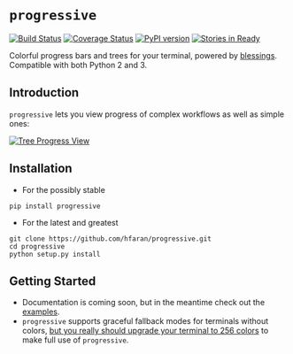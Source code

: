 # `progressive`

[![Build Status](https://travis-ci.org/hfaran/progressive.svg)](https://travis-ci.org/hfaran/progressive)
[![Coverage Status](https://coveralls.io/repos/hfaran/progressive/badge.png)](https://coveralls.io/r/hfaran/progressive)
[![PyPI version](https://badge.fury.io/py/progressive.svg)](http://badge.fury.io/py/progressive)
[![Stories in Ready](https://badge.waffle.io/hfaran/progressive.png?label=Ready)](http://waffle.io/hfaran/progressive)

Colorful progress bars and trees for your terminal, powered by [blessings](https://github.com/erikrose/blessings). Compatible with both Python 2 and 3.

## Introduction

`progressive` lets you view progress of complex workflows as well as simple ones:

[![Tree Progress View](https://raw.githubusercontent.com/hfaran/progressive/master/example.gif)](https://github.com/hfaran/progressive)


## Installation

* For the possibly stable

```
pip install progressive
```

* For the latest and greatest

```
git clone https://github.com/hfaran/progressive.git
cd progressive
python setup.py install
```

## Getting Started

* Documentation is coming soon, but in the meantime check out the [examples](https://github.com/hfaran/progressive/blob/master/progressive/examples.py).
* `progressive` supports graceful fallback modes for terminals without colors, [but you really should upgrade your terminal to 256 colors](http://pastelinux.wordpress.com/2010/12/01/upgrading-linux-terminal-to-256-colors/) to make full use of `progressive`.
